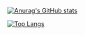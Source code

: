[![Anurag's GitHub stats](https://github-readme-stats.vercel.app/api?username=NoughtQ&count_private=true&bg_color=DEG,7f7fd5,86a8e7,91eae4&text_color=ffffff&title_color=ffffff&locale=cn)](https://github.com/anuraghazra/github-readme-stats)

[![Top Langs](https://github-readme-stats.vercel.app/api/top-langs/?username=NoughtQ&layout=compact&locale=cn)](https://github.com/anuraghazra/github-readme-stats)
